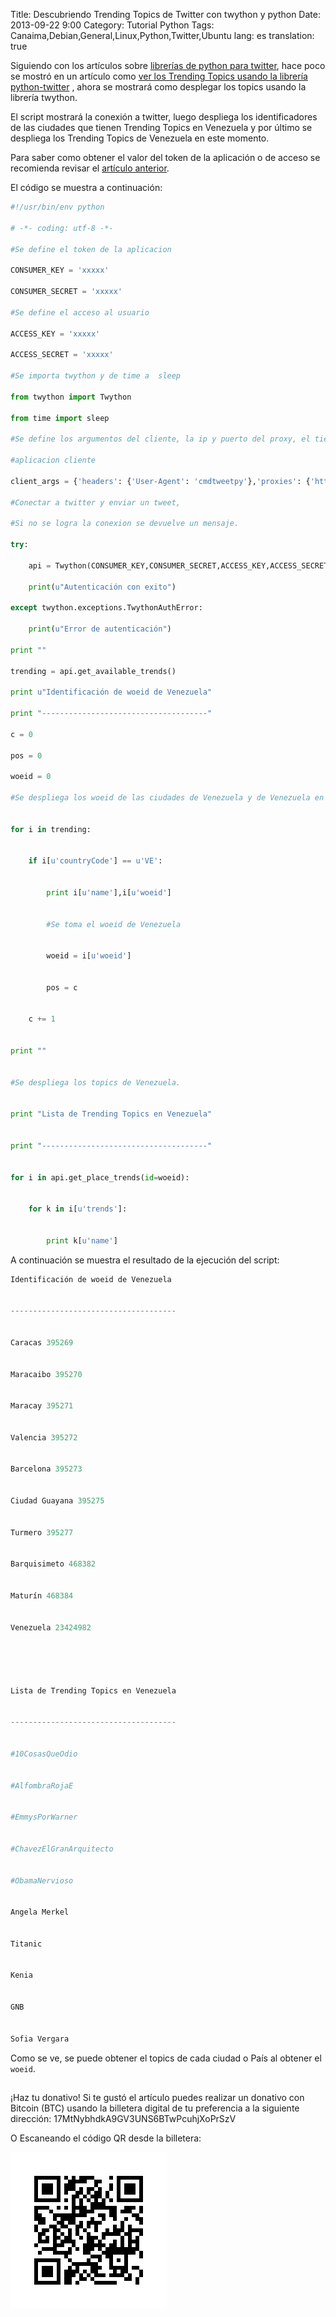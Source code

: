 Title:  Descubriendo Trending Topics de Twitter con twython y python
Date: 2013-09-22 9:00
Category: Tutorial Python
Tags: Canaima,Debian,General,Linux,Python,Twitter,Ubuntu
lang: es
translation: true

Siguiendo con los artículos sobre [librerías de python para twitter](https://www.seraph.to/tag/twitter.html), hace poco se mostró en un artículo como [ver los Trending Topics usando la librería python-twitter](https://www.seraph.to/descubriendo-trending-topics-de-twitter-con-python-twitter.html#descubriendo-trending-topics-de-twitter-con-python-twitter) , ahora se mostrará como desplegar los topics usando la librería twython.

El script mostrará la conexión a twitter, luego despliega los identificadores de las ciudades que tienen Trending Topics en Venezuela y por último se despliega los Trending Topics de Venezuela en este momento.

Para saber como obtener el valor del token de la aplicación o de acceso se recomienda revisar el [artículo anterior](http://blog.crespo.org.ve/2013/09/probando-la-libreria-twython-para.html).

El código se muestra a continuación:
```python
#!/usr/bin/env python

# -*- coding: utf-8 -*-

#Se define el token de la aplicacion

CONSUMER_KEY = 'xxxxx'

CONSUMER_SECRET = 'xxxxx'

#Se define el acceso al usuario

ACCESS_KEY = 'xxxxx'

ACCESS_SECRET = 'xxxxx'

#Se importa twython y de time a  sleep

from twython import Twython

from time import sleep

#Se define los argumentos del cliente, la ip y puerto del proxy, el tiempo de intento de la conexion y el nombre de la

#aplicacion cliente

client_args = {'headers': {'User-Agent': 'cmdtweetpy'},'proxies': {'http': '127.0.0.1:xxx'},'timeout': 300}

#Conectar a twitter y enviar un tweet,

#Si no se logra la conexion se devuelve un mensaje.

try:

    api = Twython(CONSUMER_KEY,CONSUMER_SECRET,ACCESS_KEY,ACCESS_SECRET,client_args = client_args)

    print(u"Autenticación con exito")

except twython.exceptions.TwythonAuthError:

    print(u"Error de autenticación")

print ""

trending = api.get_available_trends()

print u"Identificación de woeid de Venezuela"

print "-------------------------------------"

c = 0   

pos = 0

woeid = 0

#Se despliega los woeid de las ciudades de Venezuela y de Venezuela en si


for i in trending:


    if i[u'countryCode'] == u'VE':


        print i[u'name'],i[u'woeid']


        #Se toma el woeid de Venezuela


        woeid = i[u'woeid']


        pos = c


    c += 1


print ""


#Se despliega los topics de Venezuela.


print "Lista de Trending Topics en Venezuela"


print "-------------------------------------"


for i in api.get_place_trends(id=woeid):


    for k in i[u'trends']:


        print k[u'name']
```

A continuación se muestra el resultado de la ejecución del script:

```python
Identificación de woeid de Venezuela


-------------------------------------


Caracas 395269


Maracaibo 395270


Maracay 395271


Valencia 395272


Barcelona 395273


Ciudad Guayana 395275


Turmero 395277


Barquisimeto 468382


Maturín 468384


Venezuela 23424982





Lista de Trending Topics en Venezuela


-------------------------------------


#10CosasQueOdio


#AlfombraRojaE


#EmmysPorWarner


#ChavezElGranArquitecto


#ObamaNervioso


Angela Merkel


Titanic


Kenia


GNB


Sofia Vergara
```

Como se ve, se puede obtener el topics de cada ciudad o País al obtener el `woeid`.


##  ##
¡Haz tu donativo!
Si te gustó el artículo puedes realizar un donativo con Bitcoin (BTC)
usando la billetera digital de tu preferencia a la siguiente
dirección: 17MtNybhdkA9GV3UNS6BTwPcuhjXoPrSzV

O Escaneando el código QR desde la billetera:

![17MtNybhdkA9GV3UNS6BTwPcuhjXoPrSzV](./images/17MtNybhdkA9GV3UNS6BTwPcuhjXoPrSzV.png)